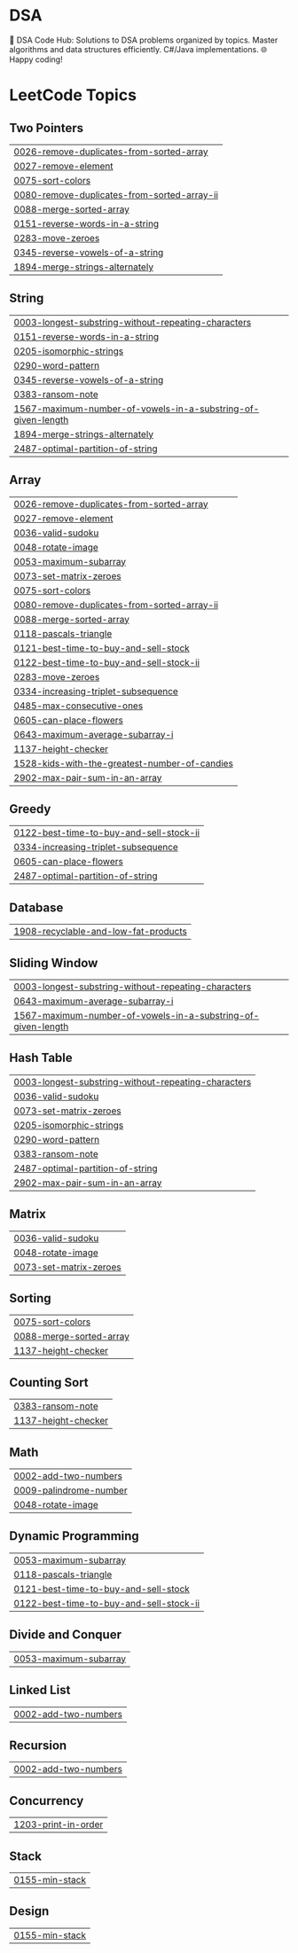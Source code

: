 # DSA
🚀 DSA Code Hub: Solutions to DSA problems organized by topics. Master algorithms and data structures efficiently. C#/Java implementations. 🌐 Happy coding!

<!---LeetCode Topics Start-->
# LeetCode Topics
## Two Pointers
|  |
| ------- |
| [0026-remove-duplicates-from-sorted-array](https://github.com/Sumitsk149/DSA/tree/master/0026-remove-duplicates-from-sorted-array) |
| [0027-remove-element](https://github.com/Sumitsk149/DSA/tree/master/0027-remove-element) |
| [0075-sort-colors](https://github.com/Sumitsk149/DSA/tree/master/0075-sort-colors) |
| [0080-remove-duplicates-from-sorted-array-ii](https://github.com/Sumitsk149/DSA/tree/master/0080-remove-duplicates-from-sorted-array-ii) |
| [0088-merge-sorted-array](https://github.com/Sumitsk149/DSA/tree/master/0088-merge-sorted-array) |
| [0151-reverse-words-in-a-string](https://github.com/Sumitsk149/DSA/tree/master/0151-reverse-words-in-a-string) |
| [0283-move-zeroes](https://github.com/Sumitsk149/DSA/tree/master/0283-move-zeroes) |
| [0345-reverse-vowels-of-a-string](https://github.com/Sumitsk149/DSA/tree/master/0345-reverse-vowels-of-a-string) |
| [1894-merge-strings-alternately](https://github.com/Sumitsk149/DSA/tree/master/1894-merge-strings-alternately) |
## String
|  |
| ------- |
| [0003-longest-substring-without-repeating-characters](https://github.com/Sumitsk149/DSA/tree/master/0003-longest-substring-without-repeating-characters) |
| [0151-reverse-words-in-a-string](https://github.com/Sumitsk149/DSA/tree/master/0151-reverse-words-in-a-string) |
| [0205-isomorphic-strings](https://github.com/Sumitsk149/DSA/tree/master/0205-isomorphic-strings) |
| [0290-word-pattern](https://github.com/Sumitsk149/DSA/tree/master/0290-word-pattern) |
| [0345-reverse-vowels-of-a-string](https://github.com/Sumitsk149/DSA/tree/master/0345-reverse-vowels-of-a-string) |
| [0383-ransom-note](https://github.com/Sumitsk149/DSA/tree/master/0383-ransom-note) |
| [1567-maximum-number-of-vowels-in-a-substring-of-given-length](https://github.com/Sumitsk149/DSA/tree/master/1567-maximum-number-of-vowels-in-a-substring-of-given-length) |
| [1894-merge-strings-alternately](https://github.com/Sumitsk149/DSA/tree/master/1894-merge-strings-alternately) |
| [2487-optimal-partition-of-string](https://github.com/Sumitsk149/DSA/tree/master/2487-optimal-partition-of-string) |
## Array
|  |
| ------- |
| [0026-remove-duplicates-from-sorted-array](https://github.com/Sumitsk149/DSA/tree/master/0026-remove-duplicates-from-sorted-array) |
| [0027-remove-element](https://github.com/Sumitsk149/DSA/tree/master/0027-remove-element) |
| [0036-valid-sudoku](https://github.com/Sumitsk149/DSA/tree/master/0036-valid-sudoku) |
| [0048-rotate-image](https://github.com/Sumitsk149/DSA/tree/master/0048-rotate-image) |
| [0053-maximum-subarray](https://github.com/Sumitsk149/DSA/tree/master/0053-maximum-subarray) |
| [0073-set-matrix-zeroes](https://github.com/Sumitsk149/DSA/tree/master/0073-set-matrix-zeroes) |
| [0075-sort-colors](https://github.com/Sumitsk149/DSA/tree/master/0075-sort-colors) |
| [0080-remove-duplicates-from-sorted-array-ii](https://github.com/Sumitsk149/DSA/tree/master/0080-remove-duplicates-from-sorted-array-ii) |
| [0088-merge-sorted-array](https://github.com/Sumitsk149/DSA/tree/master/0088-merge-sorted-array) |
| [0118-pascals-triangle](https://github.com/Sumitsk149/DSA/tree/master/0118-pascals-triangle) |
| [0121-best-time-to-buy-and-sell-stock](https://github.com/Sumitsk149/DSA/tree/master/0121-best-time-to-buy-and-sell-stock) |
| [0122-best-time-to-buy-and-sell-stock-ii](https://github.com/Sumitsk149/DSA/tree/master/0122-best-time-to-buy-and-sell-stock-ii) |
| [0283-move-zeroes](https://github.com/Sumitsk149/DSA/tree/master/0283-move-zeroes) |
| [0334-increasing-triplet-subsequence](https://github.com/Sumitsk149/DSA/tree/master/0334-increasing-triplet-subsequence) |
| [0485-max-consecutive-ones](https://github.com/Sumitsk149/DSA/tree/master/0485-max-consecutive-ones) |
| [0605-can-place-flowers](https://github.com/Sumitsk149/DSA/tree/master/0605-can-place-flowers) |
| [0643-maximum-average-subarray-i](https://github.com/Sumitsk149/DSA/tree/master/0643-maximum-average-subarray-i) |
| [1137-height-checker](https://github.com/Sumitsk149/DSA/tree/master/1137-height-checker) |
| [1528-kids-with-the-greatest-number-of-candies](https://github.com/Sumitsk149/DSA/tree/master/1528-kids-with-the-greatest-number-of-candies) |
| [2902-max-pair-sum-in-an-array](https://github.com/Sumitsk149/DSA/tree/master/2902-max-pair-sum-in-an-array) |
## Greedy
|  |
| ------- |
| [0122-best-time-to-buy-and-sell-stock-ii](https://github.com/Sumitsk149/DSA/tree/master/0122-best-time-to-buy-and-sell-stock-ii) |
| [0334-increasing-triplet-subsequence](https://github.com/Sumitsk149/DSA/tree/master/0334-increasing-triplet-subsequence) |
| [0605-can-place-flowers](https://github.com/Sumitsk149/DSA/tree/master/0605-can-place-flowers) |
| [2487-optimal-partition-of-string](https://github.com/Sumitsk149/DSA/tree/master/2487-optimal-partition-of-string) |
## Database
|  |
| ------- |
| [1908-recyclable-and-low-fat-products](https://github.com/Sumitsk149/DSA/tree/master/1908-recyclable-and-low-fat-products) |
## Sliding Window
|  |
| ------- |
| [0003-longest-substring-without-repeating-characters](https://github.com/Sumitsk149/DSA/tree/master/0003-longest-substring-without-repeating-characters) |
| [0643-maximum-average-subarray-i](https://github.com/Sumitsk149/DSA/tree/master/0643-maximum-average-subarray-i) |
| [1567-maximum-number-of-vowels-in-a-substring-of-given-length](https://github.com/Sumitsk149/DSA/tree/master/1567-maximum-number-of-vowels-in-a-substring-of-given-length) |
## Hash Table
|  |
| ------- |
| [0003-longest-substring-without-repeating-characters](https://github.com/Sumitsk149/DSA/tree/master/0003-longest-substring-without-repeating-characters) |
| [0036-valid-sudoku](https://github.com/Sumitsk149/DSA/tree/master/0036-valid-sudoku) |
| [0073-set-matrix-zeroes](https://github.com/Sumitsk149/DSA/tree/master/0073-set-matrix-zeroes) |
| [0205-isomorphic-strings](https://github.com/Sumitsk149/DSA/tree/master/0205-isomorphic-strings) |
| [0290-word-pattern](https://github.com/Sumitsk149/DSA/tree/master/0290-word-pattern) |
| [0383-ransom-note](https://github.com/Sumitsk149/DSA/tree/master/0383-ransom-note) |
| [2487-optimal-partition-of-string](https://github.com/Sumitsk149/DSA/tree/master/2487-optimal-partition-of-string) |
| [2902-max-pair-sum-in-an-array](https://github.com/Sumitsk149/DSA/tree/master/2902-max-pair-sum-in-an-array) |
## Matrix
|  |
| ------- |
| [0036-valid-sudoku](https://github.com/Sumitsk149/DSA/tree/master/0036-valid-sudoku) |
| [0048-rotate-image](https://github.com/Sumitsk149/DSA/tree/master/0048-rotate-image) |
| [0073-set-matrix-zeroes](https://github.com/Sumitsk149/DSA/tree/master/0073-set-matrix-zeroes) |
## Sorting
|  |
| ------- |
| [0075-sort-colors](https://github.com/Sumitsk149/DSA/tree/master/0075-sort-colors) |
| [0088-merge-sorted-array](https://github.com/Sumitsk149/DSA/tree/master/0088-merge-sorted-array) |
| [1137-height-checker](https://github.com/Sumitsk149/DSA/tree/master/1137-height-checker) |
## Counting Sort
|  |
| ------- |
| [0383-ransom-note](https://github.com/Sumitsk149/DSA/tree/master/0383-ransom-note) |
| [1137-height-checker](https://github.com/Sumitsk149/DSA/tree/master/1137-height-checker) |
## Math
|  |
| ------- |
| [0002-add-two-numbers](https://github.com/Sumitsk149/DSA/tree/master/0002-add-two-numbers) |
| [0009-palindrome-number](https://github.com/Sumitsk149/DSA/tree/master/0009-palindrome-number) |
| [0048-rotate-image](https://github.com/Sumitsk149/DSA/tree/master/0048-rotate-image) |
## Dynamic Programming
|  |
| ------- |
| [0053-maximum-subarray](https://github.com/Sumitsk149/DSA/tree/master/0053-maximum-subarray) |
| [0118-pascals-triangle](https://github.com/Sumitsk149/DSA/tree/master/0118-pascals-triangle) |
| [0121-best-time-to-buy-and-sell-stock](https://github.com/Sumitsk149/DSA/tree/master/0121-best-time-to-buy-and-sell-stock) |
| [0122-best-time-to-buy-and-sell-stock-ii](https://github.com/Sumitsk149/DSA/tree/master/0122-best-time-to-buy-and-sell-stock-ii) |
## Divide and Conquer
|  |
| ------- |
| [0053-maximum-subarray](https://github.com/Sumitsk149/DSA/tree/master/0053-maximum-subarray) |
## Linked List
|  |
| ------- |
| [0002-add-two-numbers](https://github.com/Sumitsk149/DSA/tree/master/0002-add-two-numbers) |
## Recursion
|  |
| ------- |
| [0002-add-two-numbers](https://github.com/Sumitsk149/DSA/tree/master/0002-add-two-numbers) |
## Concurrency
|  |
| ------- |
| [1203-print-in-order](https://github.com/Sumitsk149/DSA/tree/master/1203-print-in-order) |
## Stack
|  |
| ------- |
| [0155-min-stack](https://github.com/Sumitsk149/DSA/tree/master/0155-min-stack) |
## Design
|  |
| ------- |
| [0155-min-stack](https://github.com/Sumitsk149/DSA/tree/master/0155-min-stack) |
<!---LeetCode Topics End-->